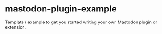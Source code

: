 # mastodon-plugin-example
Template / example to get you started writing your own Mastodon plugin or extension.
